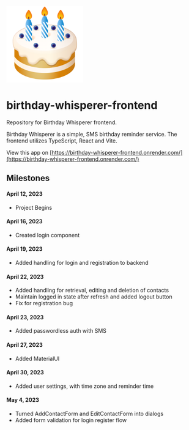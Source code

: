 <img src="./logo.png" alt="crage" style="width:200px;"/>

# birthday-whisperer-frontend

Repository for Birthday Whisperer frontend.

Birthday Whisperer is a simple, SMS birthday reminder service. The frontend utilizes TypeScript, React and Vite.

View this app on [https://birthday-whisperer-frontend.onrender.com/](https://birthday-whisperer-frontend.onrender.com/)

## Milestones

#### April 12, 2023
- Project Begins

#### April 16, 2023
- Created login component

#### April 19, 2023
- Added handling for login and registration to backend

#### April 22, 2023
- Added handling for retrieval, editing and deletion of contacts
- Maintain logged in state after refresh and added logout button
- Fix for registration bug

#### April 23, 2023
- Added passwordless auth with SMS

#### April 27, 2023
- Added MaterialUI

#### April 30, 2023
- Added user settings, with time zone and reminder time

#### May 4, 2023
- Turned AddContactForm and EditContactForm into dialogs
- Added form validation for login register flow
